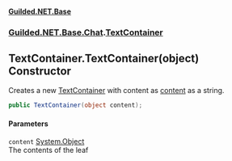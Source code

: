 
#### [Guilded.NET.Base](Guilded_NET_Base 'Guilded_NET_Base')
### [Guilded.NET.Base.Chat](Guilded_NET_Base#Guilded_NET_Base_Chat 'Guilded.NET.Base.Chat').[TextContainer](TextContainer 'Guilded.NET.Base.Chat.TextContainer')
## TextContainer.TextContainer(object) Constructor
Creates a new [TextContainer](TextContainer 'Guilded.NET.Base.Chat.TextContainer') with content as [content](TextContainer_TextContainer(object)#Guilded_NET_Base_Chat_TextContainer_TextContainer(object)_content 'Guilded.NET.Base.Chat.TextContainer.TextContainer(object).content') as a string.  
```csharp
public TextContainer(object content);
```

#### Parameters
<a name='Guilded_NET_Base_Chat_TextContainer_TextContainer(object)_content'></a>
`content` [System.Object](https://docs.microsoft.com/en-us/dotnet/api/System.Object 'System.Object')  
The contents of the leaf
  
